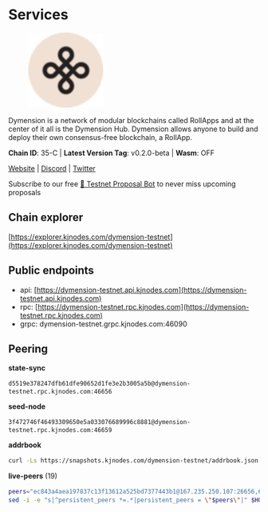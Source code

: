 # Services

<figure><img src="https://raw.githubusercontent.com/kj89/cosmos-images/main/logos/dymension.png" width="150" alt=""><figcaption></figcaption></figure>

Dymension is a network of modular blockchains called RollApps  and at the center of it all is the Dymension Hub. Dymension  allows anyone to build and deploy their own consensus-free blockchain, a RollApp.

**Chain ID**: 35-C | **Latest Version Tag**: v0.2.0-beta | **Wasm**: OFF

[Website](https://dymension.xyz/) | [Discord](https://discord.gg/dymension) | [Twitter](https://twitter.com/dymensionXYZ)



Subscribe to our free [🤖 Testnet Proposal Bot](https://t.me/kjnodes_testnet_proposal_bot) to never miss upcoming proposals


## Chain explorer
[https://explorer.kjnodes.com/dymension-testnet](https://explorer.kjnodes.com/dymension-testnet)

## Public endpoints

* api: [https://dymension-testnet.api.kjnodes.com](https://dymension-testnet.api.kjnodes.com)
* rpc: [https://dymension-testnet.rpc.kjnodes.com](https://dymension-testnet.rpc.kjnodes.com)
* grpc: dymension-testnet.grpc.kjnodes.com:46090

## Peering

**state-sync**

```text
d5519e378247dfb61dfe90652d1fe3e2b3005a5b@dymension-testnet.rpc.kjnodes.com:46656
```

**seed-node**

```text
3f472746f46493309650e5a033076689996c8881@dymension-testnet.rpc.kjnodes.com:46659
```

**addrbook**
```bash
curl -Ls https://snapshots.kjnodes.com/dymension-testnet/addrbook.json > $HOME/.dymension/config/addrbook.json
```

**live-peers** (19)
```bash
peers="ec843a4aea197837c13f13612a525bd7377443b1@167.235.250.107:26656,63d971a42e323f9411ef702d1f268f9862781c1f@194.163.165.176:40656,65242d54d20a6c16a401004a8fb936343d9cae99@65.109.106.91:26656,d5519e378247dfb61dfe90652d1fe3e2b3005a5b@65.109.68.190:46656,b921655e6c66235915e7d4465ea2146e537f13e4@167.235.6.228:26636,56e0f891f8312e239a631aea2f8b0e64c9f7d824@135.181.95.145:36656,0996622e0d51b51cdfb2e8bed752968693f87e10@109.205.180.254:26656,747d05bfe9f3e0c2e0462ac351c577699e1d9b8c@207.244.244.194:26656,26dc1602cfb6fac8a58ea621cc859403fb100b04@178.44.116.188:36656,1135bf4bf8ffad1b9b508ea6c7408085ec87563a@134.122.16.44:26656,af6787b3273dd60e0f809c7e5e2a2a9fd379045e@195.201.195.61:27656,18da7db008aa30ac6fb837323c608c286bf87b25@178.128.82.254:26656,c1008d2d05c56254e95d19ab7e9fe459dad2de3d@159.223.57.238:26656,1fa5bb085e8f52c21bc71c39afbba2851bee3e18@43.157.48.181:26656,7fc44e2651006fb2ddb4a56132e738da2845715f@65.108.6.45:61256,a85420b25181bdb9b3a38741c48dafd5fb3b922f@209.34.206.42:26656,88e09de4c713ecb3497f39f6e6c599aea7a10750@65.109.38.111:20556,43426e98064694d407b2165fb24d52980d38f1c9@88.99.3.158:20556,236b71988898dff63cef139f83a64f5fbfd9d8d7@135.181.18.112:55696"
sed -i -e "s|^persistent_peers *=.*|persistent_peers = \"$peers\"|" $HOME/.dymension/config/config.toml
```
